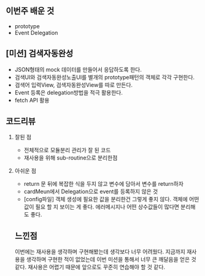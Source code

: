 ## 이번주 배운 것

- prototype
- Event Delegation

## [미션] 검색자동완성

- JSON형태의 mock 데이터를 만들어서 응답하도록 한다.
- 검색UI와 검색자동완성노출UI를 별개의 prototype패턴의 객체로 각각 구현한다.
- 검색어 입력View, 검색자동완성View를 따로 만든다.
- Event 등록은 delegation방법을 적극 활용한다.
- fetch API 활용

## 코드리뷰

1. 잘된 점

   - 전체적으로 모듈분리 관리가 잘 된 코드
   - 재사용을 위해 sub-routine으로 분리한점

2. 아쉬운 점

   - return 문 뒤에 복잡한 식을 두지 않고 변수에 담아서 변수를 return하자
   - cardMeun에서 Delegation으로 event를 등록하지 않은 것
   - [config파일] 객체 생성에 필요한 값을 분리한건 그렇게 좋지 않다.
     객체에 어떤 값이 필요 할 지 보이는 게 좋다.
     에러메시지나 어떤 상수값들이 많다면 분리해도 좋다.

   ## 느낀점

   이번에는 재사용을 생각하며 구현해봤는데 생각보다 너무 어려웠다. 지금까지 재사용을 생각하며 구현한 적이 없었는데 이번 미션을 통해서 너무 큰 깨달음을 얻은 것 같다. 재사용은 어렵기 때문에 앞으로도 꾸준히 연습해야 할 것 같다.
